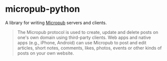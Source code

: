 # micropub-python

A library for writing [Micropub][0] servers and clients.

> The Micropub protocol is used to create, update and delete posts on
> one's own domain using third-party clients. Web apps and native apps
> (e.g., iPhone, Android) can use Micropub to post and edit articles,
> short notes, comments, likes, photos, events or other kinds of posts
> on your own website.

[0]: https://micropub.spec.indieweb.org/
